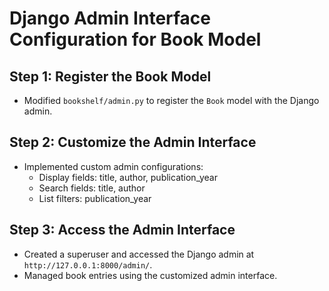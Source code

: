 # Django Admin Interface Configuration for Book Model

## Step 1: Register the Book Model
- Modified `bookshelf/admin.py` to register the `Book` model with the Django admin.

## Step 2: Customize the Admin Interface
- Implemented custom admin configurations:
  - Display fields: title, author, publication_year
  - Search fields: title, author
  - List filters: publication_year

## Step 3: Access the Admin Interface
- Created a superuser and accessed the Django admin at `http://127.0.0.1:8000/admin/`.
- Managed book entries using the customized admin interface.
